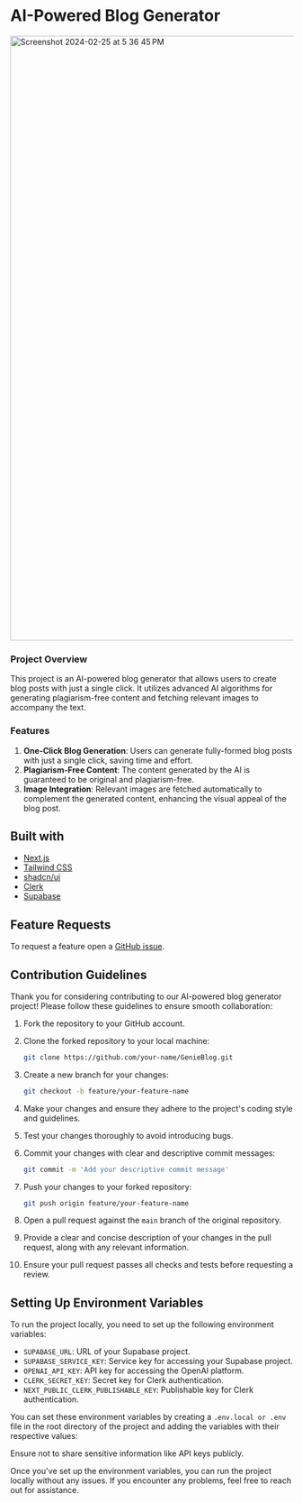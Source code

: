 # AI-Powered Blog Generator
<img width="1073" alt="Screenshot 2024-02-25 at 5 36 45 PM" src="https://github.com/anayatkhan1/GenieBlog/assets/73161735/96990482-6625-42f3-b738-d10b0745da38">

### Project Overview
This project is an AI-powered blog generator that allows users to create blog posts with just a single click. It utilizes advanced AI algorithms for generating plagiarism-free content and fetching relevant images to accompany the text.

### Features
1. **One-Click Blog Generation**: Users can generate fully-formed blog posts with just a single click, saving time and effort.
2. **Plagiarism-Free Content**: The content generated by the AI is guaranteed to be original and plagiarism-free.
3. **Image Integration**: Relevant images are fetched automatically to complement the generated content, enhancing the visual appeal of the blog post.

## Built with

- [Next.js](https://nextjs.org/)
- [Tailwind CSS](https://tailwindcss.com/)
- [shadcn/ui](https://ui.shadcn.com/)
- [Clerk](https://clerk.com/)
- [Supabase](https://supabase.com/)

## Feature Requests

To request a feature open a [GitHub issue](https://github.com/anayatkhan1/GenieBlog/issues).

 ## Contribution Guidelines

Thank you for considering contributing to our AI-powered blog generator project! Please follow these guidelines to ensure smooth collaboration:

1. Fork the repository to your GitHub account.
2. Clone the forked repository to your local machine:

    ```bash
    git clone https://github.com/your-name/GenieBlog.git
    ```

3. Create a new branch for your changes:

    ```bash
    git checkout -b feature/your-feature-name
    ```

4. Make your changes and ensure they adhere to the project's coding style and guidelines.
5. Test your changes thoroughly to avoid introducing bugs.
6. Commit your changes with clear and descriptive commit messages:

    ```bash
    git commit -m 'Add your descriptive commit message'
    ```

7. Push your changes to your forked repository:

    ```bash
    git push origin feature/your-feature-name
    ```

8. Open a pull request against the `main` branch of the original repository.
9. Provide a clear and concise description of your changes in the pull request, along with any relevant information.
10. Ensure your pull request passes all checks and tests before requesting a review.

## Setting Up Environment Variables

To run the project locally, you need to set up the following environment variables:

- `SUPABASE_URL`: URL of your Supabase project.
- `SUPABASE_SERVICE_KEY`: Service key for accessing your Supabase project.
- `OPENAI_API_KEY`: API key for accessing the OpenAI platform.
- `CLERK_SECRET_KEY`: Secret key for Clerk authentication.
- `NEXT_PUBLIC_CLERK_PUBLISHABLE_KEY`: Publishable key for Clerk authentication.

You can set these environment variables by creating a `.env.local or .env` file in the root directory of the project and adding the variables with their respective values:

Ensure not to share sensitive information like API keys publicly.

Once you've set up the environment variables, you can run the project locally without any issues. If you encounter any problems, feel free to reach out for assistance.
